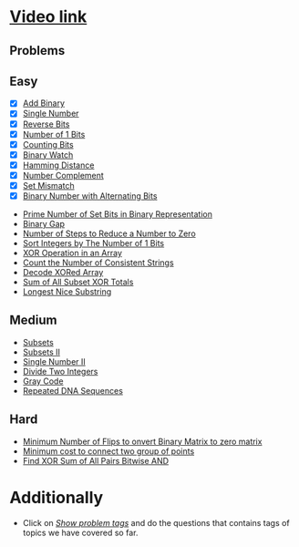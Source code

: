 # [Video link](https://youtu.be/fzip9Aml6og)

## Problems

## Easy
- [x] [Add Binary](https://leetcode.com/problems/add-binary/)
- [x] [Single Number](https://leetcode.com/problems/single-number/)
- [x] [Reverse Bits](https://leetcode.com/problems/reverse-bits/)
- [x] [Number of 1 Bits](https://leetcode.com/problems/number-of-1-bits/)
- [x] [Counting Bits](https://leetcode.com/problems/counting-bits/)
- [x] [Binary Watch](https://leetcode.com/problems/binary-watch/)
- [x] [Hamming Distance](https://leetcode.com/problems/hamming-distance/)
- [x] [Number Complement](https://leetcode.com/problems/number-complement/)
- [x] [Set Mismatch](https://leetcode.com/problems/set-mismatch/)
- [x] [Binary Number with Alternating Bits](https://leetcode.com/problems/binary-number-with-alternating-bits/)
- [Prime Number of Set Bits in Binary Representation](https://leetcode.com/problems/prime-number-of-set-bits-in-binary-representation/)
- [Binary Gap](https://leetcode.com/problems/binary-gap/)
- [Number of Steps to Reduce a Number to Zero](https://leetcode.com/problems/number-of-steps-to-reduce-a-number-to-zero/)
- [Sort Integers by The Number of 1 Bits](https://leetcode.com/problems/sort-integers-by-the-number-of-1-bits/)
- [XOR Operation in an Array](https://leetcode.com/problems/xor-operation-in-an-array/)
- [Count the Number of Consistent Strings](https://leetcode.com/problems/count-the-number-of-consistent-strings/)
- [Decode XORed Array](https://leetcode.com/problems/decode-xored-array/)
- [Sum of All Subset XOR Totals](https://leetcode.com/problems/sum-of-all-subset-xor-totals/)
- [Longest Nice Substring](https://leetcode.com/problems/longest-nice-substring/)

## Medium
- [Subsets](https://leetcode.com/problems/subsets/)
- [Subsets II](https://leetcode.com/problems/subsets-ii/)
- [Single Number II](https://leetcode.com/problems/single-number-ii/)
- [Divide Two Integers](https://leetcode.com/problems/divide-two-integers/)
- [Gray Code](https://leetcode.com/problems/gray-code/)
- [Repeated DNA Sequences](https://leetcode.com/problems/repeated-dna-sequences/)

## Hard
- [Minimum Number of Flips to onvert Binary Matrix to zero matrix](https://leetcode.com/problems/minimum-number-of-flips-to-convert-binary-matrix-to-zero-matrix/)
- [Minimum cost to connect two group of points](https://leetcode.com/problems/minimum-cost-to-connect-two-groups-of-points/)
- [Find XOR Sum of All Pairs Bitwise AND](https://leetcode.com/problems/find-xor-sum-of-all-pairs-bitwise-and/)

# Additionally
- Click on [*Show problem tags*](https://leetcode.com/tag/bit-manipulation/) and do the questions that contains tags of topics we have covered so far.
